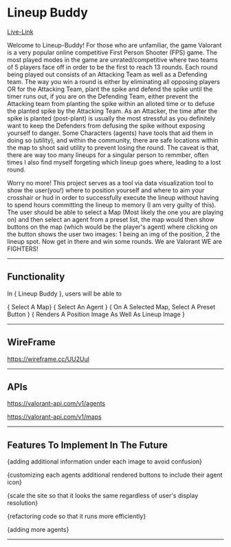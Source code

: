 # Lineup Buddy

[Live-Link](https://jliangrpb.github.io/Lineup-Buddy/)

Welcome to Lineup-Buddy! For those who are unfamiliar, the game Valorant is a very popular online competitive First Person Shooter (FPS) game. The most played modes in the game are unrated/competitive where two teams of 5 players face off in order to be the first to reach 13 rounds. Each round being played out consists of an Attacking Team as well as a Defending team. The way you win a round is either by eliminating all opposing players OR for the Attacking Team, plant the spike and defend the spike until the timer runs out, if you are on the Defending Team, either prevent the Attacking team from planting the spike within an alloted time or to defuse the planted spike by the Attacking Team. As an Attacker, the time after the spike is planted (post-plant) is usually the most stressful as you definitely want to keep the Defenders from defusing the spike without exposing yourself to danger. Some Characters (agents) have tools that aid them in doing so (utility), and within the community, there are safe locations within the map to shoot said utility to prevent losing the round. The caveat is that, there are way too many lineups for a singular person to remmber, often times I also find myself forgeting which lineup goes where, leading to a lost round.

Worry no more! This project serves as a tool via data visualization tool to show the user(you!) where to position yourself and where to aim your crosshair or hud in order to successfully execute the lineup without having to spend hours committing the lineup to memory (I am very guilty of this). The user should be able to select a Map (Most likely the one you are playing on) and then select an agent from a preset list, the map would then show buttons on the map (which would be the player's agent) where clicking on the button shows the user two images: 1 being an img of the position, 2 the lineup spot. Now get in there and win some rounds. We are Valorant WE are FIGHTERS!

---------------------------------------------------------------------------------------------------------------------------------------------
## Functionality 

In { Lineup Buddy }, users will be able to

{ Select A Map}
{ Select An Agent }
{ On A Selected Map, Select A Preset Button }
{ Renders A Position Image As Well As Lineup Image }

---------------------------------------------------------------------------------------------------------------------------------------------

## WireFrame

https://wireframe.cc/UU2Uul

---------------------------------------------------------------------------------------------------------------------------------------------

## APIs

https://valorant-api.com/v1/agents 

https://valorant-api.com/v1/maps 

---------------------------------------------------------------------------------------------------------------------------------------------

## Features To Implement In The Future

{adding additional information under each image to avoid confusion}

{customizing each agents additional rendered buttons to include their agent icon}

{scale the site so that it looks the same regardless of user's display resolution}

{refactoring code so that it runs more efficiently}

{adding more agents}

---------------------------------------------------------------------------------------------------------------------------------------------